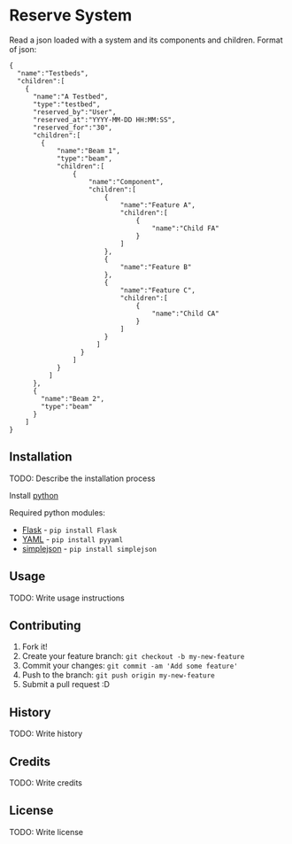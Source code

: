 # Reserve System
Read a json loaded with a system and its components and children. Format of json:

```
{
  "name":"Testbeds",
  "children":[
    {
      "name":"A Testbed",
      "type":"testbed",
      "reserved_by":"User",
      "reserved_at":"YYYY-MM-DD HH:MM:SS",
      "reserved_for":"30",
      "children":[
        {
            "name":"Beam 1",
            "type":"beam",
            "children":[
                {
                    "name":"Component",
                    "children":[
                        {
                            "name":"Feature A",
                            "children":[
                                {
                                    "name":"Child FA"
                                }
                            ]
                        },
                        {
                            "name":"Feature B"
                        },
                        {
                            "name":"Feature C",
                            "children":[
                                {
                                    "name":"Child CA"
                                }
                            ]
                        }
                      ]
                  }
                ]
            }
          ]
      },
      {
        "name":"Beam 2",
        "type":"beam"
      }
    ]
}
```

## Installation
TODO: Describe the installation process

Install [python](https://www.python.org/)

Required python modules:

* [Flask](http://flask.pocoo.org/) - `pip install Flask`
* [YAML](http://pyyaml.org/wiki/PyYAML) - `pip install pyyaml`
* [simplejson](https://simplejson.readthedocs.io/en/latest/) - `pip install simplejson`

## Usage
TODO: Write usage instructions
## Contributing
1. Fork it!
2. Create your feature branch: `git checkout -b my-new-feature`
3. Commit your changes: `git commit -am 'Add some feature'`
4. Push to the branch: `git push origin my-new-feature`
5. Submit a pull request :D
## History
TODO: Write history
## Credits
TODO: Write credits
## License
TODO: Write license
